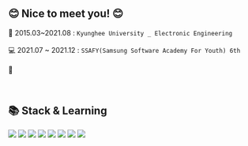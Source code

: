 ## 😊 Nice to meet you! 😊
🏫 2015.03~2021.08 : ```Kyunghee University _ Electronic Engineering```
<br>
<br>
💻 2021.07 ~ 2021.12 : `SSAFY(Samsung Software Academy For Youth) 6th`
<br>
<br>
🏬



<br>
<h2>📚 Stack & Learning</h2>
<div>
  <img src="https://img.shields.io/badge/C++-00599C?style=flat-square&logo=c%2B%2B&logoColor=white">
  <img src="https://img.shields.io/badge/Python-3766AB?style=flat-square&logo=Python&logoColor=white">
  <img src="https://img.shields.io/badge/HTML5-E34F26?style=flat-square&logo=html5&logoColor=white"> 
  <img src="https://img.shields.io/badge/CSS-1572B6?style=flat-square&logo=css3&logoColor=white">
  <img src="https://img.shields.io/badge/Django-092E20?style=flat-square&logo=django&logoColor=white">
  <img src="https://img.shields.io/badge/Vue.js-4FC08D?style=flat-square&logo=vue.js&logoColor=white">
  <img src="https://img.shields.io/badge/Git-F05032?style=flat-square&logo=git&logoColor=white">
  <img src="https://img.shields.io/badge/SQLite-003B57?style=flat-square&logo=git&logoColor=white">
</div>
